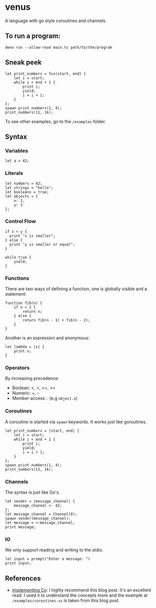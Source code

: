 # venus

A language with go style coroutines and channels.

## To run a program:

`deno run --allow-read main.ts path/to/the/program`

## Sneak peek

```
let print_numbers = fun(start, end) {
    let i = start;
    while i < end + 1 {
        print i;
        yield;
        i = i + 1;
    }
};
spawn print_numbers(1, 4);
print_numbers(11, 16);
```

To see other examples, go to the `/examples` folder.

## Syntax

### Variables

```
let a = 42;
```

### Literals

```
let numbers = 42;
let strings = "hello";
let booleans = true;
let objects = {
    x: 2,
    y: 3
};
```

### Control Flow

```
if x < y {
  print "x is smaller";
} else {
  print "y is smaller or equal";
}
```

```
while true {
    yield;
}
```

### Functions

There are two ways of defining a function, one is globally visible and a statement:

```
function fib(n) {
    if n < 2 {
        return n;
    } else {
        return fib(n - 1) + fib(n - 2);
    }
}
```

Another is an expression and anonymous:

```
let lambda = |x| {
    print x;
}
```

### Operators

By increasing precedence:

-   Boolean: <, >, <=, >=
-   Numeric: +, -
-   Member access: . (e.g `object.x`)

### Coroutines

A coroutine is started via `spawn` keywords. It works just like goroutines.

```
let print_numbers = |start, end| {
    let i = start;
    while i < end + 1 {
        print i;
        yield;
        i = i + 1;
    }
};
spawn print_numbers(1, 4);
print_numbers(11, 16);
```

### Channels

The syntax is just like Go's.

```
let sender = |message_channel| {
    message_channel <- 42;
};
let message_channel = Channel(0);
spawn sender(message_channel);
let message = <-message_channel;
print message;
```

### IO

We only support reading and writing to the stdio.

```
let input = prompt("Enter a message: ")
print input;
```

## References
- [Implementing Co](https://abhinavsarkar.net/posts/implementing-co-1/): I highly recommend this blog post. It's an excellent read. I used it to understand the concepts more and the example at `/examples/coroutines.vs` is taken from this blog post.
